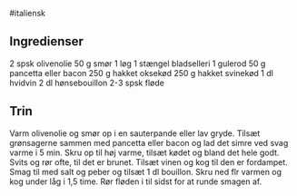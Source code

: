 #italiensk 

## Ingredienser
2 spsk olivenolie
50 g smør
1 løg
1 stængel bladselleri
1 gulerod
50 g pancetta eller bacon
250 g hakket oksekød
250 g hakket svinekød
1 dl hvidvin
2 dl hønsebouillon
2-3 spsk fløde

## Trin
Varm olivenolie og smør op i en sauterpande eller lav gryde. Tilsæt grønsagerne sammen med pancetta eller bacon og lad det simre ved svag varme i 5 min. Skru op til høj varme, tilsæt kødet og bland det hele godt. Svits og rør ofte, til det er brunet. Tilsæt vinen og kog til den er fordampet. Smag til med salt og peber og tilsæt 1 dl bouillon. Skru ned flr varmen og kog under låg i 1,5 time. Rør fløden i til sidst for at runde smagen af. 